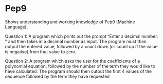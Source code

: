 # Pep9
Shows understanding and working knowledge of Pep9 (Machine Language).

Question 1: A program which prints out the prompt “Enter a decimal
number: ” and then takes in a decimal number as input. The program must then
output the entered value, followed by a count down (or count up if the value is
negative) from that value to zero.

Question 2: A program which asks the user for the coefficients of
a polynomial equation, followed by the number of the term they would like
to have calculated. The program should then output the first 4 values of the
sequence followed by the term they have requested
